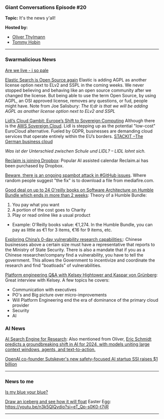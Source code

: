 ### Giant Conversations Episode #20

**Topic:** It's the news y'all!

**Hosted by:** 

* [Oliver Thylmann](https://twitter.com/othylmann)
* [Tommy Hobin](https://twitter.com/tommyhobin)

------------------------------------------------------------------------------------------------------------------------------


### Swarmalicious News 

[Are we live - i so pale](https://www.youtube.com/watch?v=hdzH_aSL-6k)

[Elastic Search is Open Source again](https://www.elastic.co/blog/elasticsearch-is-open-source-again)
Elastic is adding AGPL as another license option next to ELv2 and SSPL in the coming weeks. We never stopped believing and behaving like an open source community after we changed the license. But being able to use the term Open Source, by using AGPL, an OSI approved license, removes any questions, or fud, people might have. Note from Joe Salisbury: _The tl;dr is that we will be adding AGPL as another license option next to ELv2 and SSPL_

[Lidl’s Cloud Gambit: Europe’s Shift to Sovereign Computing](https://horovits.medium.com/lidl-is-taking-on-aws-the-age-of-eurocloud-b237258e3311)
Although there is the [AWS Sovereign Cloud](https://aws.amazon.com/blogs/security/aws-plans-to-invest-e7-8b-into-the-aws-european-sovereign-cloud-set-to-launch-by-the-end-of-2025/). Lidl is stepping up as the potential "low-cost" EuroCloud alternative. Fueled by GDPR, businesses are demanding cloud services that operate entirely within the EU’s borders.
[STACKIT –The German business cloud](https://www.stackit.de/en/)

_Was ist der Unterschied zwischen Schule und LIDL?
– LIDL lohnt sich._

[Reclaim is joining Dropbox](https://reclaim.ai/blog/dropbox-acquires-reclaim): Popular AI assisted calendar Reclaim.ai has been purchased by Dropbox. 

[Beware, there is an ongoing spambot attack in #GitHub issues](https://mastodon.social/@bagder/113038399943924413). Where random people suggest "the fix" is to download a file from mediafire.com. 

[Good deal on up to 24 O'reilly books on Software Architecture on Humble Bundle which ends in more than 2 weeks](https://www.humblebundle.com/books/software-architecture-2024-oreilly-books): Theory of a Humble Bundle:
1. You pay what you want
2. A portion of the cost goes to Charity
3. Play or read online like a usual product
- Example: O'Reilly books value: €1,274. In the Humble Bundle, you can pay as little as €1 for 3 items, €16 for 9 items, etc.

[Exploring China’s 0-day vulnerability research capabilities:](https://x.com/f4rmpoet/status/1826659337638740051): Chinese businesses above a certain size must have a representative that reports to the Ministry of State Security. There is also a mandate that if you as a Chinese researcher/company find a vulnerability, you have to tell the government. This allows the Government to incentivize and coordinate the research and find "boatloads" of vulnerabilities.

[Platform engineering Q&A with Kelsey Hightower and Kaspar von Grünberg](https://www.youtube.com/live/BfeRupW-lBE?si=wseyg22ZRrqknApp): Great interview with Kelsey. A few topics he covers:
- Communication with executives
- PO's and Big picture over micro-improvements
- Will Platform Engineering end the era of dominance of the primary cloud provider
- Security
- AI

### AI News 

[AI Search Engine for Research](https://consensus.app/): Also mentioned from Oliver, [Eric Schmidt predicts a groundbreaking shift in AI for 2024, with models uniting large context windows, agents, and text-to-action.](https://www.youtube.com/watch?v=9d_Q2KQ3u_I)

[OpenAI co-founder Sutskever's new safety-focused AI startup SSI raises $1 billion](https://www.reuters.com/technology/artificial-intelligence/openai-co-founder-sutskev[…]ew-safety-focused-ai-startup-ssi-raises-1-billion-2024-09-04/)


------------------------------------------------------------------------------------------------------------------------------

### News to me

[Is my blue your blue?](https://ismy.blue/)

[Draw an iceberg and see how it will float](https://joshdata.me/iceberger.html)
Easter Egg: https://youtu.be/n3k5QlQvdio?si=eT_Qp-s0K0-t7ijR


------------------------------------------------------------------------------------------------------------------------------

 

